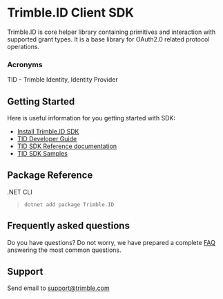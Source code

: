 # Trimble.ID Client SDK

Trimble.ID is core helper library containing primitives and  interaction with supported grant types. It is a base library for OAuth2.0 related protocol operations.

### Acronyms

TID - Trimble Identity, Identity Provider

## Getting Started ##

Here is useful information for you getting started with SDK:

* [Install Trimble.ID SDK](https://www.nuget.org/packages?q=Trimble.ID)
* [TID Developer Guide](./DeveloperGuide.md)
* [TID SDK Reference documentation](./ReferenceDoc.md)
* [TID SDK Samples](../../samples/)

## Package Reference

.NET CLI
> `dotnet add package Trimble.ID`


## <a name="faq">Frequently asked questions</a>

Do you have questions? Do not worry, we have prepared a complete [FAQ](./FAQ.md) answering the most common questions.

## <a name="support">Support</a>

Send email to [support@trimble.com](mailto:support@trimble.com )



